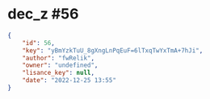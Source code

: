 
# dec_z #56
                
```JSON
{
    "id": 56,
    "key": "yBmYzkTuU_8gXngLnPqEuF=6lTxqTwYxTmA+7hJi",
    "author": "fwRelik",
    "owner": "undefined",
    "lisance_key": null,
    "date": "2022-12-25 13:55"
}
```
    